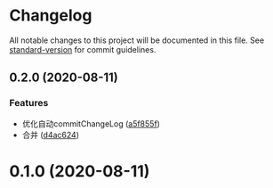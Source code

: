# Changelog

All notable changes to this project will be documented in this file. See [standard-version](https://github.com/conventional-changelog/standard-version) for commit guidelines.

## 0.2.0 (2020-08-11)


### Features

* 优化自动commitChangeLog ([a5f855f](https://github.com/JYbmarawcp/vue-netease-music/commit/a5f855f1932b2833a27c015043db59b671fe10a4))
* 合并 ([d4ac624](https://github.com/JYbmarawcp/vue-netease-music/commit/d4ac624e0de902326bbfabec3365d14bc1133f73))

# 0.1.0 (2020-08-11)
